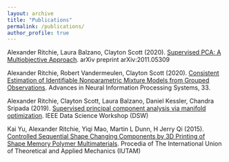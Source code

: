 ```yaml
---
layout: archive
title: "Publications"
permalink: /publications/
author_profile: true
---
```

Alexander Ritchie, Laura Balzano, Clayton Scott (2020). [Supervised PCA: A Multiobjective Approach](https://arxiv.org/abs/2011.05309). arXiv preprint 	arXiv:2011.05309

Alexander Ritchie, Robert Vandermeulen, Clayton Scott (2020). [Consistent Estimation of Identifiable Nonparametric Mixture Models from Grouped Observations](https://papers.nips.cc/paper/2020/hash/866d90e0921ac7b024b47d672445a086-Abstract.html). Advances in Neural Information Processing Systems, 33.

Alexander Ritchie, Clayton Scott, Laura Balzano, Daniel Kessler, Chandra Sripada (2019). [Supervised principal component analysis via manifold optimization](../files/dsw2019lspca.pdf). IEEE Data Science Workshop (DSW)

Kai Yu, Alexander Ritchie, Yiqi Mao, Martin L Dunn, H Jerry Qi (2015). [Controlled Sequential Shape Changing Components by 3D Printing of Shape Memory Polymer Multimaterials](../files/controlled_shape.pdf). Procedia of The International Union of Theoretical and Applied Mechanics (IUTAM)
